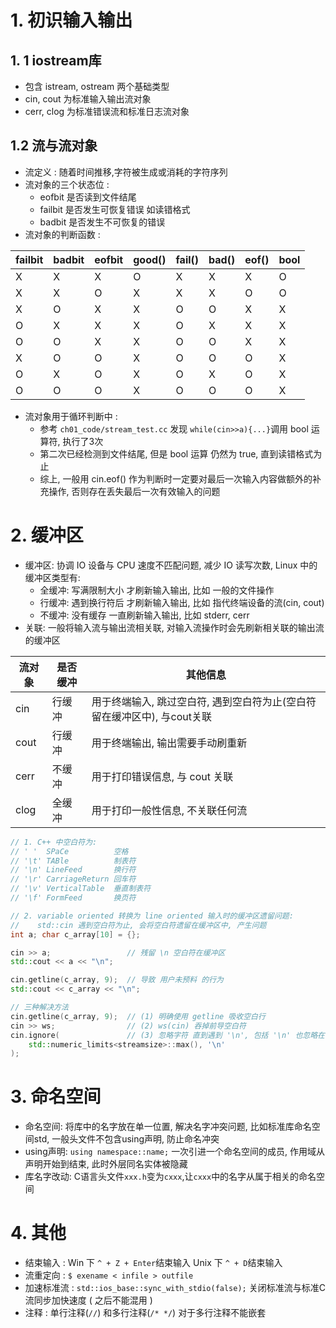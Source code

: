 # 1. 初识输入输出
## 1. 1 iostream库
- 包含 istream, ostream 两个基础类型
- cin, cout 为标准输入输出流对象
- cerr, clog 为标准错误流和标准日志流对象
## 1.2 流与流对象
- 流定义 : 随着时间推移,字符被生成或消耗的字符序列
- 流对象的三个状态位 : 
  - eofbit 是否读到文件结尾
  - failbit 是否发生可恢复错误 如读错格式
  - badbit 是否发生不可恢复的错误
- 流对象的判断函数 : 

| failbit | badbit | eofbit | good() | fail() | bad() | eof() | bool |
|---|---|---|---|---|---|---|---|
| X | X | X | O | X | X | X | O |
| X | X | O | X | X | X | O | O |
| X | O | X | X | O | O | X | X |
| O | X | X | X | O | X | X | X |
| O | O | X | X | O | O | X | X |
| X | O | O | X | O | O | O | X |
| O | X | O | X | O | X | O | X |
| O | O | O | X | O | O | O | X |

- 流对象用于循环判断中 : 
  - 参考 `ch01_code/stream_test.cc` 发现 `while(cin>>a){...}`调用 bool 运算符, 执行了3次
  - 第二次已经检测到文件结尾, 但是 bool 运算 仍然为 true, 直到读错格式为止
  - 综上, 一般用 cin.eof() 作为判断时一定要对最后一次输入内容做额外的补充操作, 否则存在丢失最后一次有效输入的问题

# 2. 缓冲区
- 缓冲区: 协调 IO 设备与 CPU 速度不匹配问题, 减少 IO 读写次数, Linux 中的缓冲区类型有: 
  - 全缓冲: 写满限制大小 才刷新输入输出, 比如 一般的文件操作
  - 行缓冲: 遇到换行符后 才刷新输入输出, 比如 指代终端设备的流(cin, cout)
  - 不缓冲: 没有缓存 一直刷新输入输出,   比如 stderr, cerr
- 关联: 一般将输入流与输出流相关联, 对输入流操作时会先刷新相关联的输出流的缓冲区

|流对象|是否缓冲|其他信息|
|---|---|---|
|cin |行缓冲|用于终端输入, 跳过空白符, 遇到空白符为止(空白符留在缓冲区中), 与cout关联|
|cout|行缓冲|用于终端输出, 输出需要手动刷重新|
|cerr|不缓冲|用于打印错误信息, 与 cout 关联|
|clog|全缓冲|用于打印一般性信息, 不关联任何流|

```c++
// 1. C++ 中空白符为:  
// ' '  SPaCe          空格
// '\t' TABle          制表符
// '\n' LineFeed       换行符
// '\r' CarriageReturn 回车符
// '\v' VerticalTable  垂直制表符
// '\f' FormFeed       换页符

// 2. variable oriented 转换为 line oriented 输入时的缓冲区遗留问题:
//    std::cin 遇到空白符为止, 会将空白符遗留在缓冲区中, 产生问题
int a; char c_array[10] = {};

cin >> a;                 // 残留 \n 空白符在缓冲区
std::cout << a << "\n";

cin.getline(c_array, 9);  // 导致 用户未预料 的行为
std::cout << c_array << "\n";

// 三种解决方法
cin.getline(c_array, 9);  // (1) 明确使用 getline 吸收空白行
cin >> ws;                // (2) ws(cin) 吞掉前导空白符
cin.ignore(               // (3) 忽略字符 直到遇到 '\n', 包括 '\n' 也忽略在内
    std::numeric_limits<streamsize>::max(), '\n'
);  
```

# 3. 命名空间
- 命名空间: 将库中的名字放在单一位置, 解决名字冲突问题, 比如标准库命名空间std, 一般头文件不包含using声明, 防止命名冲突
- using声明: `using namespace::name;` 一次引进一个命名空间的成员, 作用域从声明开始到结束, 此时外层同名实体被隐藏
- 库名字改动: C语言头文件`xxx.h`变为`cxxx`,让`cxxx`中的名字从属于相关的命名空间
# 4. 其他
- 结束输入 : Win 下 `^ + Z + Enter`结束输入 Unix 下 `^ + D`结束输入 
- 流重定向 : `$ exename < infile > outfile` 
- 加速标准流 : `std::ios_base::sync_with_stdio(false);` 关闭标准流与标准C流同步加快速度 ( 之后不能混用 )
- 注释 : 单行注释(`//`) 和多行注释(`/* */`)  对于多行注释不能嵌套